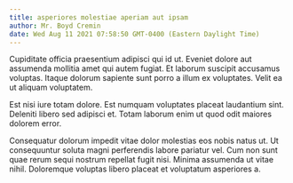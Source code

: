 ```yaml
---
title: asperiores molestiae aperiam aut ipsam
author: Mr. Boyd Cremin
date: Wed Aug 11 2021 07:58:50 GMT-0400 (Eastern Daylight Time)
---
```

Cupiditate officia praesentium adipisci qui id ut. Eveniet dolore aut assumenda mollitia amet qui autem fugiat. Et laborum suscipit accusamus voluptas. Itaque dolorum sapiente sunt porro a illum ex voluptates. Velit ea ut aliquam voluptatem.

 Est nisi iure totam dolore. Est numquam voluptates placeat laudantium sint. Deleniti libero sed adipisci et. Totam laborum enim ut quod odit maiores dolorem error.

 Consequatur dolorum impedit vitae dolor molestias eos nobis natus ut. Ut consequuntur soluta magni perferendis labore pariatur vel. Cum non sunt quae rerum sequi nostrum repellat fugit nisi. Minima assumenda ut vitae nihil. Doloremque voluptas libero placeat et voluptatum asperiores a.